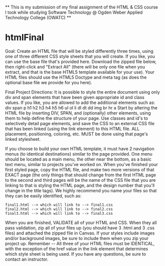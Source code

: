 **
This is my submission of my final assignment of the HTML & CSS course I took while studying Software Technology
@ Ogden Weber Applied Technology College (OWATC)
**

# htmlFinal
 Goal: Create an HTML file that will be styled differently three times, using one of three different CSS style sheets that you will create. If you like, you can use the base file that's provided here. 
Download the zipped file below, then right-click and "Extract All" (there will be only one file when you extract, and that is the base HTML5 template available for your use). Your HTML files should use the HTML5 Doctype and meta tag (as does the optional base file we provide for you here). 

Final Project Directions:
It is possible to style the entire document using only div and span elements that have been given appropriate id and class values.
If you like, you are allowed to add the additional elements such as: div span p h1 h2 h3 h4 h5 h6 ul ol li dl dt dd img br hr a
Start by altering the HTML file by inserting DIV, SPAN, and (optionally) other elements, using them to help define the structure of your page. Use classes and id's to selectively detail page elements, and save the CSS to an external CSS file that has been linked (using the link element) to this HTML file.  ALL placement, positioning, coloring, etc. MUST be done using that page's linked stylesheet.

If you choose to build your own HTML template,  it must have 2 navigation menus (to identical destinations) similar to the page provided. One menu should be located as a main menu, the other near the bottom, as a basic text menu, similar to projects you've worked on.
When you've finished your first styled page, copy the HTML file, and make two more versions of that EXACT page (the only things that should change from the first HTML page to the second and third pages will be the name of the CSS file that you are linking to that is styling the HTML page, and the design number that you'll change in the title tags). We highly recommend you name your files so that they can be easily identified, such as: 

    final1.html --> which will link to --> final1.css
    final2.html --> which will link to --> final2.css
    final3.html --> which will link to --> final3.css 

When you are finished, VALIDATE all of your HTML and CSS. When they all pass validation, zip all of your files up (you should have 3 .html and 3 .css files) and attached the zipped file in Canvas. If your styles include images and/or background images, be sure to include them when you zip your project up. Remember -- All three of your HTML files must be IDENTICAL, with the exception of the href value in the link element that determines which style sheet is being used. If you have any questions, be sure to contact an instructor. 
